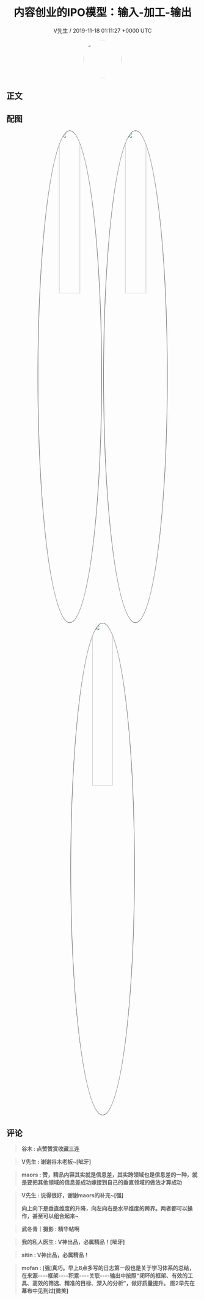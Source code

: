 <h1 align="center">内容创业的IPO模型：输入-加工-输出</h1>
<p align="center">
    <a>V先生 / 2019-11-18 01:11:27 &#43;0000 UTC</a>
</p>

<div align="center">
    <img src="https://images.zsxq.com/FjZ6UHBywsXfjFf-7tlSVEq4uEn-?e=1590940799&amp;token=kIxbL07-8jAj8w1n4s9zv64FuZZNEATmlU_Vm6zD:r763oWH0xkbmId4peREzEIAOnFQ=" width="100" height="100" style="border:1px solid;border-radius:50%; color:#ffffff"/>
</div>

## 正文

<div>

</div>

## 配图
<div class="image" align="center">

<img src="https://images.zsxq.com/Fh04Pol69xWgouLTV7yOLxKQ3FYq?e=1590940799&amp;token=kIxbL07-8jAj8w1n4s9zv64FuZZNEATmlU_Vm6zD:KzBuj4Co13Ja_xZE-dsktG9JcrU=" width="33%" height="33%" style="border:1px solid;border-radius:50%; color:#3c3f41"/>

<img src="https://images.zsxq.com/FjN7XQvX3cpVYgyglSLWVeX-22qF?imageMogr2/auto-orient/thumbnail/800x/format/jpg/blur/1x0/quality/75&amp;e=1590940799&amp;token=kIxbL07-8jAj8w1n4s9zv64FuZZNEATmlU_Vm6zD:tSgMl0xAt-lybYkKcL9aL0r1FII=" width="33%" height="33%" style="border:1px solid;border-radius:50%; color:#3c3f41"/>

<img src="https://images.zsxq.com/FkW672AoueLDY4wbb-zMW8xFWpn3?imageMogr2/auto-orient/thumbnail/800x/format/jpg/blur/1x0/quality/75&amp;e=1590940799&amp;token=kIxbL07-8jAj8w1n4s9zv64FuZZNEATmlU_Vm6zD:nDctBzJvRdnSIJwyHb-3I03WOfk=" width="33%" height="33%" style="border:1px solid;border-radius:50%; color:#3c3f41"/>

</div>

## 评论

<div align="left">
<div>

<blockquote >
<span> <strong>谷木 : 点赞赞赏收藏三连 </strong></span>
</blockquote>

<blockquote >
<span> <strong>V先生 : 谢谢谷木老板~[呲牙] </strong></span>
</blockquote>

<blockquote >
<span> <strong>maors : 赞，精品内容其实就是信息差，其实跨领域也是信息差的一种，就是要把其他领域的信息差成功嫁接到自己的垂直领域的做法才算成功 </strong></span>
</blockquote>

<blockquote >
<span> <strong>V先生 : 说得很好，谢谢maors的补充~[强]

向上向下是垂直维度的升降，向左向右是水平维度的跨界。两者都可以操作，甚至可以组合起来~ </strong></span>
</blockquote>

<blockquote >
<span> <strong>武冬青｜摄影 : 精华帖啊 </strong></span>
</blockquote>

<blockquote >
<span> <strong>我的私人医生 : V神出品，必属精品！[呲牙] </strong></span>
</blockquote>

<blockquote >
<span> <strong>sitin : V神出品，必属精品！ </strong></span>
</blockquote>

<blockquote >
<span> <strong>mofan : [强]真巧。早上8点多写的日志第一段也是关于学习体系的总结，在来源----框架----积累----关联----输出中按照“闭环的框架、有效的工具、高效的筛选、精准的目标、深入的分析”，做好质量提升。
图2早先在幕布中见到过[微笑] </strong></span>
</blockquote>

</div>
</div>